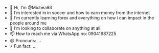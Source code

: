 - 👋 Hi, I’m @Michea93
- 👀 I’m interested in in soccer and how to earn money from the internet 
- 🌱 I’m currently learning forex and everything on how i can impact in the people around me 
- 💞️ I’m looking to collaborate on anything at all
- 📫 How to reach me via WhatsApp no: 09041687225
- 😄 Pronouns: ...
- ⚡ Fun fact: ...

<!---
Michea93/Michea93 is a ✨ special ✨ repository because its `README.md` (this file) appears on your GitHub profile.
You can click the Preview link to take a look at your changes.
--->
